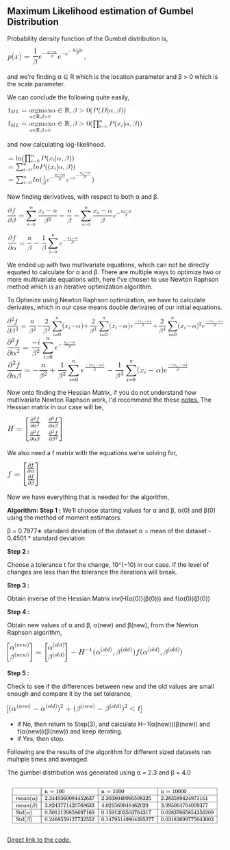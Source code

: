 ## Maximum Likelihood estimation of Gumbel Distribution

Probability density function of the Gumbel distribution is,

![](eq/pdf.png)

and we’re finding α ∈ R which is the location parameter and β > 0 which is the scale parameter.

We can conclude the following quite easily,

![](eq/argmax.png)

and now calculating log-likelihood.

![](eq/loglik.png)

Now finding derivatives, with respect to both α and β.

![](eq/db.png)

![](eq/da.png)

We ended up with two multivariate equations, which can not be directly equated to calculate for α and β. There are multiple ways to optimize two or more multivariate equations with, here I’ve chosen to use Newton Raphson method which is an iterative optimization algorithm.

To Optimize using Newton Raphson optimization, we have to calculate derivates, which in our case means double derivates of our initial equations.

![](eq/dbb.png)
![](eq/daa.png)
![](eq/dab.png)

Now onto finding the Hessian Matrix, if you do not understand how mutlivariate Newton Raphson work, I'd recommend the these [notes.](http://fourier.eng.hmc.edu/e176/lectures/NM/node21.html) The Hessian matrix in our case will be,

![](eq/hessian.png)

We also need a f matrix with the equations we’re solving for,

![](eq/f.png)

Now we have everything that is needed for the algorithm,

**Algorithm:**
**Step 1 :**
We’ll choose starting values for α and β, α(0) and β(0) using the method of moment estimators. 

β = 0.7977∗ standard deviation of the dataset
α = mean of the dataset - 0.4501 * standard deviation

**Step 2 :**

Choose a tolerance t for the change, 10^(−10) in our case. If the level of changes are less than the tolerance the iterations will break.

**Step 3 :**

Obtain inverse of the Hessian Matrix inv(H(α(0))(β(0))) and f(α(0))(β(0))

**Step 4 :**

Obtain new values of α and β, α(new) and β(new), from the Newton Raphson algorithm,

![](eq/update.png)

**Step 5 :**

Check to see if the differences between new and the old values are small enough and compare it by the set tolerance,

![](eq/tol.png)

- if No, then return to Step(3), and calculate H−1(α(new))(β(new)) and f(α(new))(β(new)) and keep iterating.
- if Yes, then stop.

Following are the results of the algorithm for different sized datasets ran multiple times and averaged.

The gumbel distribution was generated using α = 2.3 and β = 4.0

![](eq/results.png)

[Direct link to the code.](src/MLE_gumbel.py)